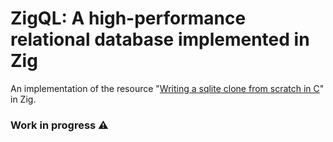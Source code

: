 # ZigQL: A high-performance relational database implemented in Zig

An implementation of the resource "[Writing a sqlite clone from scratch in C](https://cstack.github.io/db_tutorial/)" in Zig.

### Work in progress ⚠️

